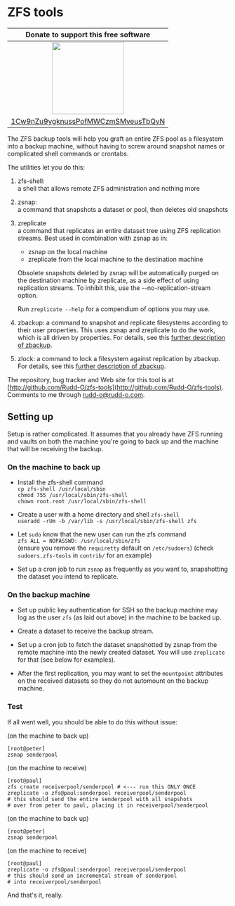 # ZFS tools

| Donate to support this free software |
|:------------------------------------:|
| <img width="164" height="164" title="" alt="" src="doc/bitcoin.png" /> |
| [1Cw9nZu9ygknussPofMWCzmSMveusTbQvN](bitcoin:1Cw9nZu9ygknussPofMWCzmSMveusTbQvN) |

The ZFS backup tools will help you graft an entire ZFS pool as a filesystem
into a backup machine, without having to screw around snapshot names or
complicated shell commands or crontabs.

The utilities let you do this:

1. zfs-shell:  
   a shell that allows remote ZFS administration and nothing more

3. zsnap:  
   a command that snapshots a dataset or pool, then deletes old snapshots

4. zreplicate  
   a command that replicates an entire dataset tree using ZFS replication
   streams.  Best used in combination with zsnap as in:
   
   - zsnap on the local machine
   - zreplicate from the local machine to the destination machine

   Obsolete snapshots deleted by zsnap will be automatically purged on
   the destination machine by zreplicate, as a side effect of using
   replication streams.  To inhibit this, use the
   --no-replication-stream option.
   
   Run `zreplicate --help` for a compendium of options you may use.

5. zbackup:
   a command to snapshot and replicate filesystems according to their user properties.
   This uses zsnap and zreplicate to do the work, which is all driven by properties.
   For details, see this [further description of zbackup](doc/README-zbackup.md).

6. zlock:
   a command to lock a filesystem against replication by zbackup.
   For details, see this [further description of zbackup](doc/README-zbackup.md).

The repository, bug tracker and Web site for this tool is at [http://github.com/Rudd-O/zfs-tools](http://github.com/Rudd-O/zfs-tools).  Comments to me through rudd-o@rudd-o.com.

## Setting up

Setup is rather complicated.  It assumes that you already have ZFS running
and vaults on both the machine you're going to back up and the machine that
will be receiving the backup.

### On the machine to back up

- Install the zfs-shell command   
  `cp zfs-shell /usr/local/sbin`  
  `chmod 755 /usr/local/sbin/zfs-shell`  
  `chown root.root /usr/local/sbin/zfs-shell`  

- Create a user with a home directory and shell `zfs-shell`  
  `useradd -rUm -b /var/lib -s /usr/local/sbin/zfs-shell zfs`

- Let `sudo` know that the new user can run the zfs command  
  `zfs ALL = NOPASSWD: /usr/local/sbin/zfs`  
  (ensure you remove the `requiretty` default on `/etc/sudoers`)
  (check `sudoers.zfs-tools` in `contrib/` for an example)

- Set up a cron job to run `zsnap` as frequently as you want to,
  snapshotting the dataset you intend to replicate.

### On the backup machine

- Set up public key authentication for SSH so the backup machine
  may log as the user `zfs` (as laid out above) in the machine to
  be backed up.

- Create a dataset to receive the backup stream.

- Set up a cron job to fetch the dataset snapshotted by zsnap
  from the remote machine into the newly created dataset.  You
  will use `zreplicate` for that (see below for examples).

- After the first replication, you may want to set the `mountpoint`
  attributes on the received datasets so they do not automount
  on the backup machine.

### Test

If all went well, you should be able to do this without issue:

(on the machine to back up)

    [root@peter]
    zsnap senderpool

(on the machine to receive)

    [root@paul]
    zfs create receiverpool/senderpool # <--- run this ONLY ONCE
    zreplicate -o zfs@paul:senderpool receiverpool/senderpool
    # this should send the entire senderpool with all snapshots
    # over from peter to paul, placing it in receiverpool/senderpool

(on the machine to back up)

    [root@peter]
    zsnap senderpool

(on the machine to receive)

    [root@paul]
    zreplicate -o zfs@paul:senderpool receiverpool/senderpool
    # this should send an incremental stream of senderpool
    # into receiverpool/senderpool

And that's it, really.
